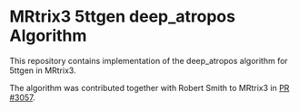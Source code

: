 # MRtrix3 5ttgen deep_atropos Algorithm

This repository contains implementation of the deep_atropos algorithm for 5ttgen in MRtrix3.

The algorithm was contributed together with Robert Smith to MRtrix3 in [PR #3057](https://github.com/MRtrix3/mrtrix3/pull/3057).